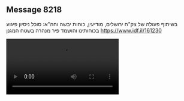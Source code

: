 ## Message 8218

בשיתוף פעולה של צק"ח ירושלים, מודיעין, כוחות יבשה וחה"א:
סוכל ניסיון פיגוע בכוחותינו והושמד פיר מנהרה בשטח המגנן
https://www.idf.il/161230

![Video](8218/8218_media.mp4)
